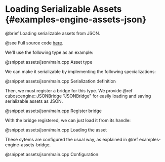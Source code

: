 # Loading Serializable Assets {#examples-engine-assets-json}

@brief Loading serializable assets from JSON.

@see Full source code [here](https://github.com/GameDevTecnico/cubos/tree/main/engine/samples/assets/json).

We'll use the following type as an example:

@snippet assets/json/main.cpp Asset type

We can make it serializable by implementing the following specializations:

@snippet assets/json/main.cpp Serialization definition

Then, we must register a bridge for this type. We provide @ref
cubos::engine::JSONBridge "JSONBridge" for easily loading and saving
serializable assets as JSON.

@snippet assets/json/main.cpp Register bridge

With the bridge registered, we can just load it from its handle:

@snippet assets/json/main.cpp Loading the asset

These sytems are configured the usual way, as explained in @ref
examples-engine-assets-bridge.

@snippet assets/json/main.cpp Configuration
